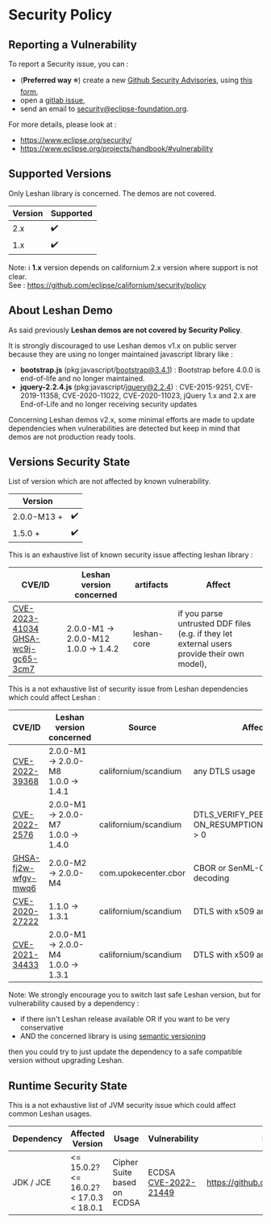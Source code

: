 # Security Policy

## Reporting a Vulnerability

To report a Security issue, you can : 
- (**Preferred way ⭐**) create a new [Github Security Advisories](https://docs.github.com/en/code-security/security-advisories/repository-security-advisories/about-repository-security-advisories), using [this form](https://github.com/eclipse-leshan/leshan/security/advisories/new), 
 - open a [gitlab issue](https://gitlab.eclipse.org/security/vulnerability-reports/-/issues/new?issuable_template=new_vulnerability),
 - send an email to  security@eclipse-foundation.org.

For more details, please look at :
 - https://www.eclipse.org/security/
 - https://www.eclipse.org/projects/handbook/#vulnerability

## Supported Versions

Only Leshan library is concerned. The demos are not covered. 

| Version | Supported          |
| ------- | ------------------ |
| 2.x   | :heavy_check_mark: | |
| 1.x   | :heavy_check_mark: |

Note: ℹ️ **1.x** version depends on californium 2.x version where support is not clear.   
See : https://github.com/eclipse/californium/security/policy

## About Leshan Demo

As said previously **Leshan demos are not covered by Security Policy**.

It is strongly discouraged to use Leshan demos v1.x on public server because they are using no longer maintained javascript library like : 
- **bootstrap.js** (pkg:javascript/bootstrap@3.4.1) : Bootstrap before 4.0.0 is end-of-life and no longer maintained.
- **jquery-2.2.4.js** (pkg:javascript/jquery@2.2.4) : CVE-2015-9251, CVE-2019-11358, CVE-2020-11022, CVE-2020-11023, jQuery 1.x and 2.x are End-of-Life and no longer receiving security updates

Concerning Leshan demos v2.x, some minimal efforts are made to update dependencies when vulnerabilities are detected but keep in mind that demos are not production ready tools. 

## Versions Security State

List of  version which are not affected by known vulnerability.

| Version              |                    |
| -------------------- | ------------------ |
| 2.0.0-M13 +           | :heavy_check_mark: |
| 1.5.0 +              | :heavy_check_mark: |

This is an exhaustive list of known security issue affecting leshan library :

| CVE/ID                                                                                                                                                                                       |  Leshan version concerned                | artifacts            | Affect |
| ---------------------------------------------------------------------------------------------------------------------------------------------------------------------------------------------| ---------------------------------------- | ---------------------| ------ |
| [CVE-2023-41034](https://cve.mitre.org/cgi-bin/cvename.cgi?name=CVE-2023-41034) <br> [GHSA-wc9j-gc65-3cm7](https://github.com/eclipse-leshan/leshan/security/advisories/GHSA-wc9j-gc65-3cm7) | 2.0.0-M1 -> 2.0.0-M12 <br> 1.0.0 -> 1.4.2| leshan-core          | if you parse untrusted DDF files <br> (e.g. if they let external users provide their own model), |


This is a not exhaustive list of security issue from Leshan dependencies which could affect Leshan :

| CVE/ID                                                                                                  |  Leshan version concerned                | Source               | Affect |
| --------------------------------------------------------------------------------------------------------| ---------------------------------------- | ---------------------| ------ |
| [CVE-2022-39368](https://cve.mitre.org/cgi-bin/cvename.cgi?name=CVE-2022-39368)                         | 2.0.0-M1 -> 2.0.0-M8 <br> 1.0.0 -> 1.4.1 | californium/scandium | any DTLS usage |
| [CVE-2022-2576](https://cve.mitre.org/cgi-bin/cvename.cgi?name=CVE-2022-2576)                           | 2.0.0-M1 -> 2.0.0-M7 <br> 1.0.0 -> 1.4.0 | californium/scandium | DTLS_VERIFY_PEERS_ ON_RESUMPTION_THRESHOLD > 0 |
| [GHSA-fj2w-wfgv-mwq6](https://github.com/peteroupc/CBOR-Java/security/advisories/GHSA-fj2w-wfgv-mwq6)   | 2.0.0-M2 -> 2.0.0-M4                     | com.upokecenter.cbor | CBOR or SenML-CBOR decoding |
| [CVE-2020-27222](https://cve.mitre.org/cgi-bin/cvename.cgi?name=CVE-2020-27222)                         | 1.1.0 -> 1.3.1                           | californium/scandium | DTLS with x509 and/or RPK  |
| [CVE-2021-34433](https://cve.mitre.org/cgi-bin/cvename.cgi?name=CVE-2021-34433)                         | 2.0.0-M1 -> 2.0.0-M4 <br> 1.0.0 -> 1.3.1 | californium/scandium | DTLS with x509 and/or RPK |

Note: We strongly encourage you to switch last safe Leshan version, but for vulnerability caused by a dependency :
 - if there isn't Leshan release available OR if you want to be very conservative  
 - AND the concerned library is using [semantic versioning](https://semver.org/)
 
then you could try to just update the dependency to a safe compatible version without upgrading Leshan. 

## Runtime Security State

This is a not exhaustive list of JVM security issue which could affect common Leshan usages.

| Dependency | Affected Version | Usage | Vulnerability | More Information |
| ---------- | ---------------- | ----- | ------------- | ---------------- |
| JDK / JCE | <= 15.0.2? <br/> <= 16.0.2? <br/> < 17.0.3 <br/> < 18.0.1 | Cipher Suite based on ECDSA | ECDSA [CVE-2022-21449](https://cve.mitre.org/cgi-bin/cvename.cgi?name=CVE-2022-21449) | https://github.com/eclipse/leshan/issues/1243 |
